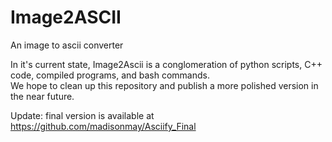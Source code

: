 Image2ASCII
===========

An image to ascii converter

In it's current state, Image2Ascii is a conglomeration of python scripts, C++ code, compiled programs, and bash commands.  
We hope to clean up this repository and publish a more polished version in the near future.

Update: final version is available at https://github.com/madisonmay/Asciify_Final
